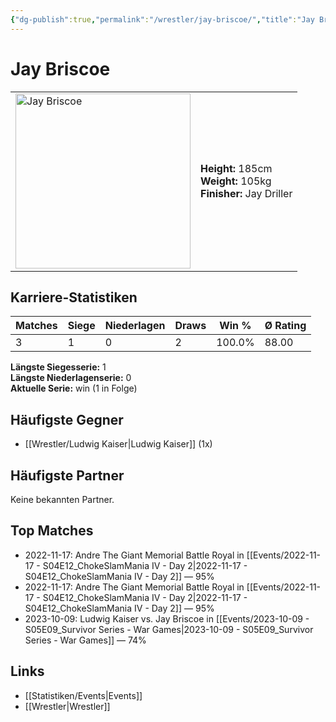 ```yaml
---
{"dg-publish":true,"permalink":"/wrestler/jay-briscoe/","title":"Jay Briscoe","tags":["wrestler"],"noteIcon":""}
---
```



# Jay Briscoe

<table>
        <tr>
        <td><img src="https://github.com/CptSpaulding1980/choke-slam-wrestling/releases/download/images/Jay_Briscoe.png" width="280" alt="Jay Briscoe"></td>
        <td>
        <b>Height:</b> 185cm<br>
        <b>Weight:</b> 105kg<br>
        <b>Finisher:</b> Jay Driller<br>
        </td>
        </tr>
        </table>
        
## Karriere-Statistiken

| Matches | Siege | Niederlagen | Draws | Win % | Ø Rating |
|---------|-------|-------------|-------|-------|-----------|
| 3 | 1 | 0 | 2 | 100.0% | 88.00 |

**Längste Siegesserie:** 1<br>**Längste Niederlagenserie:** 0<br>**Aktuelle Serie:** win (1 in Folge)


## Häufigste Gegner
- [[Wrestler/Ludwig Kaiser\|Ludwig Kaiser]] (1x)

## Häufigste Partner
Keine bekannten Partner.

## Top Matches
- 2022-11-17: Andre The Giant Memorial Battle Royal in [[Events/2022-11-17 - S04E12_ChokeSlamMania IV - Day 2\|2022-11-17 - S04E12_ChokeSlamMania IV - Day 2]] — 95%
- 2022-11-17: Andre The Giant Memorial Battle Royal in [[Events/2022-11-17 - S04E12_ChokeSlamMania IV - Day 2\|2022-11-17 - S04E12_ChokeSlamMania IV - Day 2]] — 95%
- 2023-10-09: Ludwig Kaiser vs. Jay Briscoe in [[Events/2023-10-09 - S05E09_Survivor Series - War Games\|2023-10-09 - S05E09_Survivor Series - War Games]] — 74%

## Links
- [[Statistiken/Events\|Events]]
- [[Wrestler\|Wrestler]]
